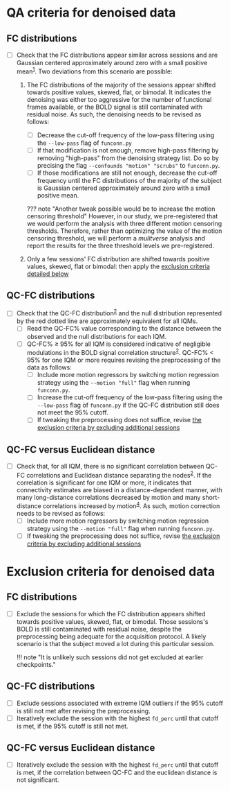 # QA criteria for denoised data

## FC distributions

- [ ] Check that the FC distributions appear similar across sessions and are Gaussian centered approximately around zero with a small positive mean<sup>[1]</sup>. Two deviations from this scenario are possible:
    1. The FC distributions of the majority of the sessions appear shifted towards positive values, skewed, flat, or bimodal. 
    It indicates the denoising was either too aggressive for the number of functional frames available, or the BOLD signal is still contaminated with residual noise.
    As such, the denoising needs to be revised as follows:
        - [ ] Decrease the cut-off frequency of the low-pass filtering using the `--low-pass` flag of `funconn.py`
        - [ ] If that modification is not enough, remove high-pass filtering by removing "high-pass" from the denoising strategy list. Do so by precising the flag `--confounds "motion" "scrubs"` to `funconn.py`.
        - [ ] If those modifications are still not enough, decrease the cut-off frequency until the FC distributions of the majority of the subject is Gaussian centered approximately around zero with a small positive mean.

        ??? note "Another tweak possible would be to increase the motion censoring threshold"
            However, in our study, we pre-registered that we would perform the analysis with three different motion censoring thresholds.
            Therefore, rather than optimizing the value of the motion censoring threshold, we will perform a *mulitverse* analysis and report the results for the three threshold levels we pre-registered.

    2. Only a few sessions' FC distribution are shifted towards positive values, skewed, flat or bimodal: then apply the [exclusion criteria detailed below](#fc-distributions-1)

## QC-FC distributions

- [ ] Check that the QC-FC distribution<sup>[2]</sup> and the null distribution represented by the red dotted line are approximately equivalent for all IQMs. 
    - [ ] Read the QC-FC% value corresponding to the distance between the observed and the null distributions for each IQM.
    - [ ] QC-FC%  &ge; 95% for all IQM is considered indicative of negligible modulations in the BOLD signal correlation structure<sup>[2]</sup>.
        QC-FC% &lt; 95% for one IQM or more requires revising the preprocessing of the data as follows:
        - [ ] Include more motion regressors by switching motion regression strategy using the `--motion "full"` flag when running `funconn.py`.
        - [ ] Increase the cut-off frequency of the low-pass filtering using the `--low-pass` flag of `funconn.py` if the QC-FC distribution still does not meet the 95% cutoff.
        - [ ] If tweaking the preprocessing does not suffice, revise [the exclusion criteria by excluding additional sessions](#qc-fc-distributions-1)
    
## QC-FC versus Euclidean distance

- [ ] Check that, for all IQM, there is no significant correlation between QC-FC correlations and Euclidean distance separating the nodes<sup>[2]</sup>.
    If the correlation is significant for one IQM or more, it indicates that connectivity estimates are biased in a distance-dependent manner, with many long-distance correlations decreased by motion and many short-distance correlations increased by motion<sup>[4]</sup>.
    As such, motion correction needs to be revised as follows:
    - [ ] Include more motion regressors by switching motion regression strategy using the `--motion "full"` flag when running `funconn.py`.
    - [ ] If tweaking the preprocessing does not suffice, revise [the exclusion criteria by excluding additional sessions](qaqc-criteria-FC.md#qc-fc-versus-euclidean-distance-1)

# Exclusion criteria for denoised data

## FC distributions

- [ ] Exclude the sessions for which the FC distribution appears shifted towards positive values, skewed, flat, or bimodal.
    Those sessions's BOLD is still contaminated with residual noise, despite the preprocessing being adequate for the acquisition protocol. 
    A likely scenario is that the subject moved a lot during this particular session.

    !!! note "It is unlikely such sessions did not get excluded at earlier checkpoints."

## QC-FC distributions

- [ ] Exclude sessions associated with extreme IQM outliers if the 95% cutoff is still not met after revising the preprocessing.
- [ ] Iteratively exclude the session with the highest `fd_perc` until that cutoff is met, if the 95% cutoff is still not met.

## QC-FC versus Euclidean distance

- [ ] Iteratively exclude the session with the highest `fd_perc` until that cutoff is met, if the correlation between QC-FC and the euclidean distance is not significant.

[1]: https://doi.org/10.3389/fnins.2023.1092125 "Morfini, F., Whitfield-Gabrieli, S., and Nieto-Castañón, A. “Functional Connectivity MRI Quality Control Procedures in CONN.” Front Neurosci 17 (2023). doi:10.3389/fnins.2023.1092125"
[2]: https://doi.org/10.1016/j.neuroimage.2017.03.020 "Ciric, R. et al. “Benchmarking of Participant-Level Confound Regression Strategies for the Control of Motion Artifact in Studies of Functional Connectivity. (2017)” NeuroImage, doi:10.1016/j.neuroimage.2017.03.020"
[3]: https://doi.org/10.1016/j.neuroimage.2017.03.056 "Bright, M. & Murphy, K., Cleaning up the fMRI time series: Mitigating noise with advanced acquisition and correction strategies. (2017) NeuroImage. doi:10.1016/j.neuroimage.2017.03.056"
[4]: https://doi.org/10.1016/j.neuroimage.2011.10.018 "Power, Jonathan D., Kelly A. Barnes, Abraham Z. Snyder, Bradley L. Schlaggar, and Steven E. Petersen. “Spurious but Systematic Correlations in Functional Connectivity MRI Networks Arise from Subject Motion.” NeuroImage 59, no. 3 (February 2012): 2142–54, doi:10.1016/j.neuroimage.2011.10.01" 



